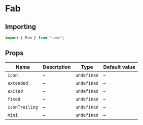 # Fab
## Importing
```js
import { Fab } from 'svmd';
```
## Props
| Name | Description | Type | Default value
| - | - | - | -
| `icon` | &ndash; | `undefined` | &ndash;
| `extended` | &ndash; | `undefined` | &ndash;
| `exited` | &ndash; | `undefined` | &ndash;
| `fixed` | &ndash; | `undefined` | &ndash;
| `iconTrailing` | &ndash; | `undefined` | &ndash;
| `mini` | &ndash; | `undefined` | &ndash;
